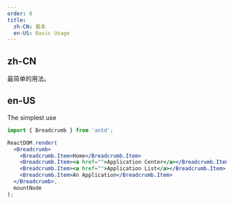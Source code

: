 ```yaml
---
order: 0
title:
  zh-CN: 基本
  en-US: Basic Usage
---
```


## zh-CN

最简单的用法。

## en-US

The simplest use

````jsx
import { Breadcrumb } from 'antd';

ReactDOM.render(
  <Breadcrumb>
    <Breadcrumb.Item>Home</Breadcrumb.Item>
    <Breadcrumb.Item><a href="">Application Center</a></Breadcrumb.Item>
    <Breadcrumb.Item><a href="">Application List</a></Breadcrumb.Item>
    <Breadcrumb.Item>An Application</Breadcrumb.Item>
  </Breadcrumb>,
  mountNode
);
````
